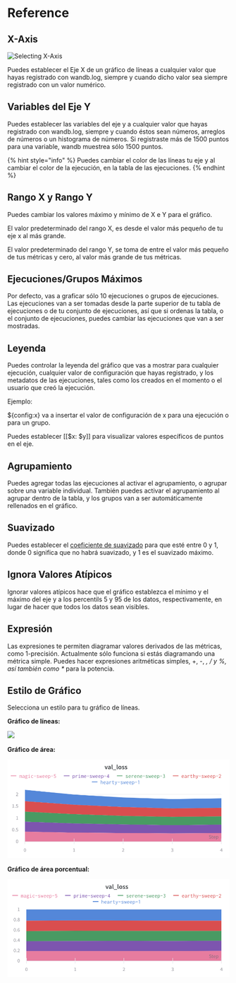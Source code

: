 # Reference

## X-Axis

![Selecting X-Axis](../../../../.gitbook/assets/image%20%2815%29.png)

Puedes establecer el Eje X de un gráfico de líneas a cualquier valor que hayas registrado con wandb.log, siempre y cuando dicho valor sea siempre registrado con un valor numérico.

## Variables del Eje Y

Puedes establecer las variables del eje y a cualquier valor que hayas registrado con wandb.log, siempre y cuando éstos sean números, arreglos de números o un histograma de números. Si registraste más de 1500 puntos para una variable, wandb muestrea sólo 1500 puntos.

{% hint style="info" %}
Puedes cambiar el color de las líneas tu eje y al cambiar el color de la ejecución, en la tabla de las ejecuciones.
{% endhint %}

## Rango X y Rango Y

Puedes cambiar los valores máximo y mínimo de X e Y para el gráfico.

El valor predeterminado del rango X, es desde el valor más pequeño de tu eje x al más grande.

El valor predeterminado del rango Y, se toma de entre el valor más pequeño de tus métricas y cero, al valor más grande de tus métricas.

## Ejecuciones/Grupos Máximos

Por defecto, vas a graficar sólo 10 ejecuciones o grupos de ejecuciones. Las ejecuciones van a ser tomadas desde la parte superior de tu tabla de ejecuciones o de tu conjunto de ejecuciones, así que si ordenas la tabla, o el conjunto de ejecuciones, puedes cambiar las ejecuciones que van a ser mostradas.

## Leyenda

  
Puedes controlar la leyenda del gráfico que vas a mostrar para cualquier ejecución, cualquier valor de configuración que hayas registrado, y los metadatos de las ejecuciones, tales como los creados en el momento o el usuario que creó la ejecución.

Ejemplo:

${config:x} va a insertar el valor de configuración de x para una ejecución o para un grupo.

Puedes establecer \[\[$x: $y\]\] para visualizar valores específicos de puntos en el eje.

## Agrupamiento

Puedes agregar todas las ejecuciones al activar el agrupamiento, o agrupar sobre una variable individual. También puedes activar el agrupamiento al agrupar dentro de la tabla, y los grupos van a ser automáticamente rellenados en el gráfico.

## Suavizado

Puedes establecer el [coeficiente de suavizado](https://docs.wandb.ai/library/technical-faq#what-formula-do-you-use-for-your-smoothing-algorithm) para que esté entre 0 y 1, donde 0 significa que no habrá suavizado, y 1 es el suavizado máximo.

## Ignora Valores Atípicos

Ignorar valores atípicos hace que el gráfico establezca el mínimo y el máximo del eje y a los percentils 5 y 95 de los datos, respectivamente, en lugar de hacer que todos los datos sean visibles.

## Expresión

Las expresiones te permiten diagramar valores derivados de las métricas, como 1-precisión. Actualmente sólo funciona si estás diagramando una métrica simple. Puedes hacer expresiones aritméticas simples, +, -, _, / y %, así también como \*_ para la potencia.

## Estilo de Gráfico

Selecciona un estilo para tu gráfico de líneas.

 **Gráfico de líneas:**

![](../../../../.gitbook/assets/image%20%285%29.png)

**Gráfico de área:**

![](../../../../.gitbook/assets/image%20%2835%29%20%281%29.png)

**Gráfico de área porcentual:**

![](../../../../.gitbook/assets/image%20%2869%29%20%284%29%20%281%29.png)

